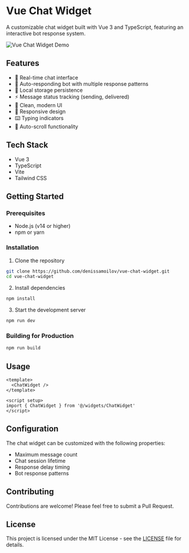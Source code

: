 # Vue Chat Widget

A customizable chat widget built with Vue 3 and TypeScript, featuring an interactive bot response system.

![Vue Chat Widget Demo](demo.gif)

## Features

- 💬 Real-time chat interface
- 🤖 Auto-responding bot with multiple response patterns
- 💾 Local storage persistence
- ⚡ Message status tracking (sending, delivered)
- 🎨 Clean, modern UI
- 📱 Responsive design
- ⌨️ Typing indicators
- 🔄 Auto-scroll functionality

## Tech Stack

- Vue 3
- TypeScript
- Vite
- Tailwind CSS

## Getting Started

### Prerequisites

- Node.js (v14 or higher)
- npm or yarn

### Installation

1. Clone the repository

```bash
git clone https://github.com/denissamoilov/vue-chat-widget.git
cd vue-chat-widget
```

2. Install dependencies

```bash
npm install
```

3. Start the development server

```bash
npm run dev
```

### Building for Production

```bash
npm run build
```

## Usage

```vue
<template>
  <ChatWidget />
</template>

<script setup>
import { ChatWidget } from '@/widgets/ChatWidget'
</script>
```

## Configuration

The chat widget can be customized with the following properties:

- Maximum message count
- Chat session lifetime
- Response delay timing
- Bot response patterns

## Contributing

Contributions are welcome! Please feel free to submit a Pull Request.

## License

This project is licensed under the MIT License - see the [LICENSE](LICENSE) file for details.
